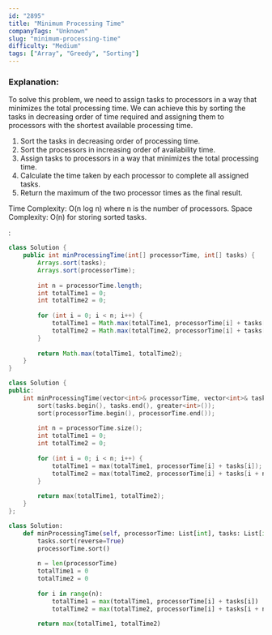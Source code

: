 ```yaml
---
id: "2895"
title: "Minimum Processing Time"
companyTags: "Unknown"
slug: "minimum-processing-time"
difficulty: "Medium"
tags: ["Array", "Greedy", "Sorting"]
---
```


### Explanation:
To solve this problem, we need to assign tasks to processors in a way that minimizes the total processing time. We can achieve this by sorting the tasks in decreasing order of time required and assigning them to processors with the shortest available processing time.

1. Sort the tasks in decreasing order of processing time.
2. Sort the processors in increasing order of availability time.
3. Assign tasks to processors in a way that minimizes the total processing time.
4. Calculate the time taken by each processor to complete all assigned tasks.
5. Return the maximum of the two processor times as the final result.

Time Complexity: O(n log n) where n is the number of processors.
Space Complexity: O(n) for storing sorted tasks.

:

```java
class Solution {
    public int minProcessingTime(int[] processorTime, int[] tasks) {
        Arrays.sort(tasks);
        Arrays.sort(processorTime);
        
        int n = processorTime.length;
        int totalTime1 = 0;
        int totalTime2 = 0;
        
        for (int i = 0; i < n; i++) {
            totalTime1 = Math.max(totalTime1, processorTime[i] + tasks[i]);
            totalTime2 = Math.max(totalTime2, processorTime[i] + tasks[i + n]);
        }
        
        return Math.max(totalTime1, totalTime2);
    }
}
```

```cpp
class Solution {
public:
    int minProcessingTime(vector<int>& processorTime, vector<int>& tasks) {
        sort(tasks.begin(), tasks.end(), greater<int>());
        sort(processorTime.begin(), processorTime.end());
        
        int n = processorTime.size();
        int totalTime1 = 0;
        int totalTime2 = 0;
        
        for (int i = 0; i < n; i++) {
            totalTime1 = max(totalTime1, processorTime[i] + tasks[i]);
            totalTime2 = max(totalTime2, processorTime[i] + tasks[i + n]);
        }
        
        return max(totalTime1, totalTime2);
    }
};
```

```python
class Solution:
    def minProcessingTime(self, processorTime: List[int], tasks: List[int]) -> int:
        tasks.sort(reverse=True)
        processorTime.sort()
        
        n = len(processorTime)
        totalTime1 = 0
        totalTime2 = 0
        
        for i in range(n):
            totalTime1 = max(totalTime1, processorTime[i] + tasks[i])
            totalTime2 = max(totalTime2, processorTime[i] + tasks[i + n])
        
        return max(totalTime1, totalTime2)
```